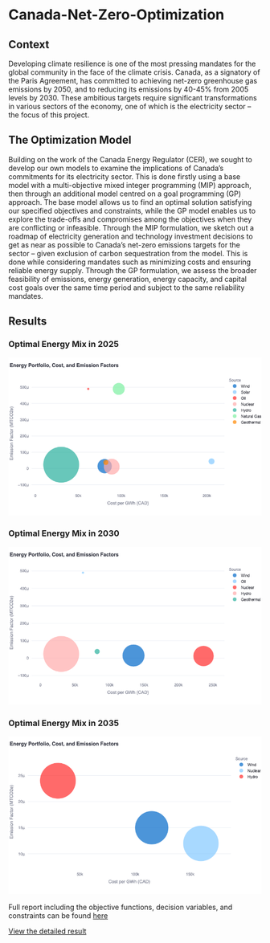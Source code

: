 # Canada-Net-Zero-Optimization




## Context
Developing climate resilience is one of the most pressing mandates for the global community in the face
of the climate crisis. Canada, as a signatory of the Paris Agreement, has committed to achieving net-zero
greenhouse gas emissions by 2050, and to reducing its emissions by 40-45% from 2005 levels by 2030.
These ambitious targets require significant transformations in various sectors of the economy, one of
which is the electricity sector – the focus of this project.

## The Optimization Model
Building on the work of the Canada Energy Regulator (CER), we sought to develop our own models
to examine the implications of Canada’s commitments for its electricity sector. This is done firstly
using a base model with a multi-objective mixed integer programming (MIP) approach, then through
an additional model centred on a goal programming (GP) approach. The base model allows us to find
an optimal solution satisfying our specified objectives and constraints, while the GP model enables us
to explore the trade-offs and compromises among the objectives when they are conflicting or infeasible.
Through the MIP formulation, we sketch out a roadmap of electricity generation and technology
investment decisions to get as near as possible to Canada’s net-zero emissions targets for the sector –
given exclusion of carbon sequestration from the model. This is done while considering mandates such
as minimizing costs and ensuring reliable energy supply. Through the GP formulation, we assess the
broader feasibility of emissions, energy generation, energy capacity, and capital cost goals over the same
time period and subject to the same reliability mandates.

## Results
### Optimal Energy Mix in 2025
![2025](https://github.com/Abdul-AA/Canada-Net-Zero-Optimization/blob/3b65bafcb3de295e2c3cc5b38d0193cf35e80909/2025.png)
### Optimal Energy Mix in 2030
![2030](https://github.com/Abdul-AA/Canada-Net-Zero-Optimization/blob/3b65bafcb3de295e2c3cc5b38d0193cf35e80909/2030.png)
### Optimal Energy Mix in 2035
![2035](https://github.com/Abdul-AA/Canada-Net-Zero-Optimization/blob/3b65bafcb3de295e2c3cc5b38d0193cf35e80909/2035.png)



Full report including the objective functions, decision variables, and constraints can be found [here](https://github.com/Abdul-AA/Canada-Net-Zero-Optimization/blob/f3542db256244222a213fa306179545a00c81f2d/Optimization.pdf)

[View the detailed result](https://canada-net-zero.streamlit.app/)
